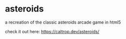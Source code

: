 # asteroids
a recreation of the classic asteroids arcade game in html5

check it out here: https://caltrop.dev/asteroids/
